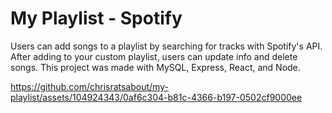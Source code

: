 # My Playlist - Spotify
Users can add songs to a playlist by searching for tracks with Spotify's API. After adding to your custom playlist, users can update info and delete songs. This project was made with MySQL, Express, React, and Node.


https://github.com/chrisratsabout/my-playlist/assets/104924343/0af6c304-b81c-4366-b197-0502cf9000ee


